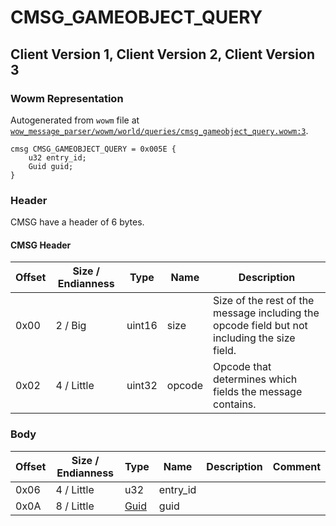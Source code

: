 # CMSG_GAMEOBJECT_QUERY

## Client Version 1, Client Version 2, Client Version 3

### Wowm Representation

Autogenerated from `wowm` file at [`wow_message_parser/wowm/world/queries/cmsg_gameobject_query.wowm:3`](https://github.com/gtker/wow_messages/tree/main/wow_message_parser/wowm/world/queries/cmsg_gameobject_query.wowm#L3).
```rust,ignore
cmsg CMSG_GAMEOBJECT_QUERY = 0x005E {
    u32 entry_id;
    Guid guid;
}
```
### Header

CMSG have a header of 6 bytes.

#### CMSG Header

| Offset | Size / Endianness | Type   | Name   | Description |
| ------ | ----------------- | ------ | ------ | ----------- |
| 0x00   | 2 / Big           | uint16 | size   | Size of the rest of the message including the opcode field but not including the size field.|
| 0x02   | 4 / Little        | uint32 | opcode | Opcode that determines which fields the message contains.|

### Body

| Offset | Size / Endianness | Type | Name | Description | Comment |
| ------ | ----------------- | ---- | ---- | ----------- | ------- |
| 0x06 | 4 / Little | u32 | entry_id |  |  |
| 0x0A | 8 / Little | [Guid](../spec/packed-guid.md) | guid |  |  |

